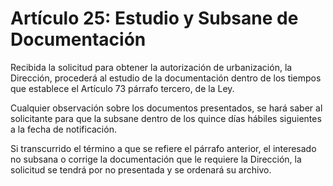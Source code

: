 # Artículo 25: Estudio y Subsane de Documentación

Recibida la solicitud para obtener la autorización de urbanización, la Dirección, procederá al estudio de la documentación dentro de los tiempos que establece el Artículo 73 párrafo tercero, de la Ley.

Cualquier observación sobre los documentos presentados, se hará saber al solicitante para que la subsane dentro de los quince días hábiles siguientes a la fecha de notificación.

Si transcurrido el término a que se refiere el párrafo anterior, el interesado no subsana o corrige la documentación que le requiere la Dirección, la solicitud se tendrá por no presentada y se ordenará su archivo.
